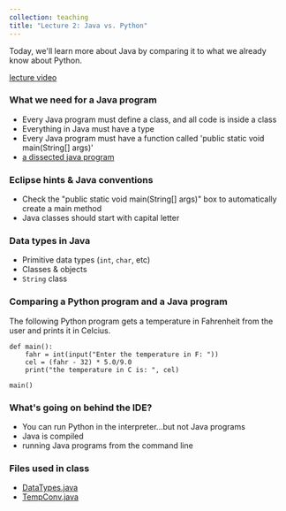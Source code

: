 ```yaml
---
collection: teaching
title: "Lecture 2: Java vs. Python"
---
```


Today, we'll learn more about Java by comparing it to what we already know
about Python.

[lecture video]()


### What we need for a Java program
* Every Java program must define a class, and all code is inside a class
* Everything in Java must have a type
* Every Java program must have a function called 'public static void main(String[] args)'
* [a dissected java program](https://lgw2.github.io/teaching/csci132-fall-2022/lectures/prog.pdf)

### Eclipse hints & Java conventions
* Check the "public static void main(String[] args)" box to automatically
	create a main method
* Java classes should start with capital letter

### Data types in Java
* Primitive data types (`int`, `char`, etc)
* Classes & objects
* `String` class

### Comparing a Python program and a Java program
The following Python program gets a temperature in Fahrenheit from the user and prints
it in Celcius.
```
def main():
    fahr = int(input("Enter the temperature in F: "))
    cel = (fahr - 32) * 5.0/9.0
    print("the temperature in C is: ", cel)

main()
```

### What's going on behind the IDE?
* You can run Python in the interpreter...but not Java programs
* Java is compiled
* running Java programs from the command line

### Files used in class
* [DataTypes.java](https://lgw2.github.io/teaching/csci132-fall-2022/lectures/DataTypes.java)
* [TempConv.java](https://lgw2.github.io/teaching/csci132-fall-2022/lectures/TempConv.java)
